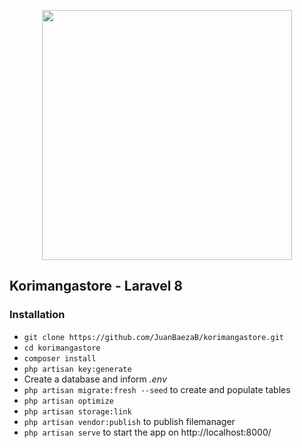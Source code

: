 <p align="center"><a href="https://laravel.com" target="_blank"><img src="https://raw.githubusercontent.com/laravel/art/master/logo-lockup/5%20SVG/2%20CMYK/1%20Full%20Color/laravel-logolockup-cmyk-red.svg" width="400"></a></p>



## Korimangastore - Laravel 8 ##

### Installation ###

* `git clone https://github.com/JuanBaezaB/korimangastore.git`
* `cd korimangastore`
* `composer install`
* `php artisan key:generate`
* Create a database and inform *.env*
* `php artisan migrate:fresh --seed` to create and populate tables
* `php artisan optimize`
* `php artisan storage:link`
* `php artisan vendor:publish` to publish filemanager
* `php artisan serve` to start the app on http://localhost:8000/
